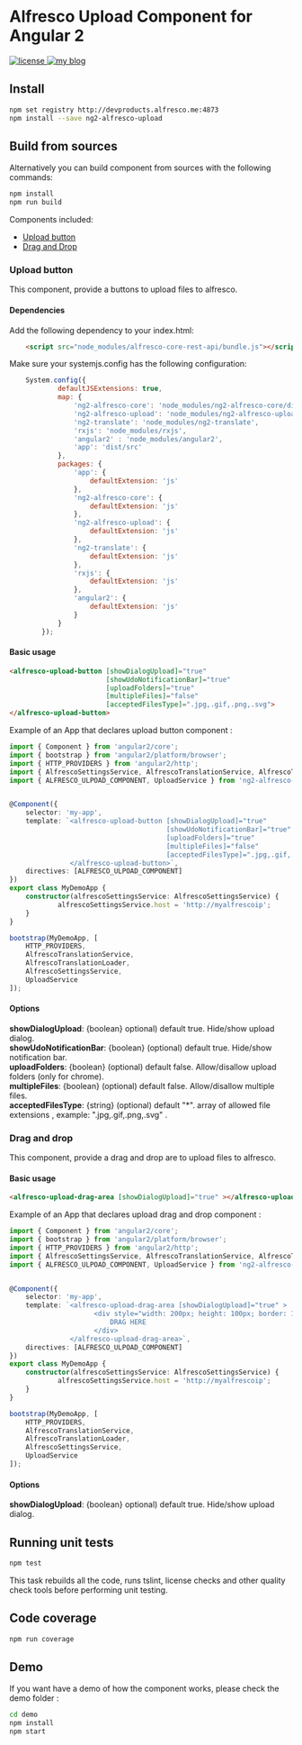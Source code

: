 # Alfresco Upload Component for Angular 2
<p>
  <a href='https://raw.githubusercontent.com/Alfresco/dev-platform-webcomponents/master/ng2-components/ng2-alfresco-upload/LICENSE'>
     <img src='https://img.shields.io/hexpm/l/plug.svg' alt='license' />
  </a>
  <a href='https://www.alfresco.com/'>
     <img src='https://img.shields.io/badge/style-component-green.svg?label=alfresco' alt='my blog' />
  </a>
</p>

## Install


```sh
npm set registry http://devproducts.alfresco.me:4873
npm install --save ng2-alfresco-upload
```


## Build from sources
Alternatively you can build component from sources with the following commands:


```sh
npm install
npm run build
```

Components included:

- [Upload button](#upload-button)
- [Drag and Drop](#drag-and-drop)

### Upload button
This component, provide a buttons to upload files to alfresco.

#### Dependencies

Add the following dependency to your index.html:

```html
    <script src="node_modules/alfresco-core-rest-api/bundle.js"></script>
```

Make sure your systemjs.config has the following configuration:

```javascript
    System.config({
            defaultJSExtensions: true,
            map: {
                'ng2-alfresco-core': 'node_modules/ng2-alfresco-core/dist',
                'ng2-alfresco-upload': 'node_modules/ng2-alfresco-upload/dist',
                'ng2-translate': 'node_modules/ng2-translate',
                'rxjs': 'node_modules/rxjs',
                'angular2' : 'node_modules/angular2',
                'app': 'dist/src'
            },
            packages: {
                'app': {
                    defaultExtension: 'js'
                },
                'ng2-alfresco-core': {
                    defaultExtension: 'js'
                },
                'ng2-alfresco-upload': {
                    defaultExtension: 'js'
                },
                'ng2-translate': {
                    defaultExtension: 'js'
                },
                'rxjs': {
                    defaultExtension: 'js'
                },
                'angular2': {
                    defaultExtension: 'js'
                }
            }
        });
```

#### Basic usage


```html
<alfresco-upload-button [showDialogUpload]="true"
                        [showUdoNotificationBar]="true"
                        [uploadFolders]="true"
                        [multipleFiles]="false"
                        [acceptedFilesType]=".jpg,.gif,.png,.svg">
</alfresco-upload-button>
```

Example of an App that declares upload button component :

```ts
import { Component } from 'angular2/core';
import { bootstrap } from 'angular2/platform/browser';
import { HTTP_PROVIDERS } from 'angular2/http';
import { AlfrescoSettingsService, AlfrescoTranslationService, AlfrescoTranslationLoader } from 'ng2-alfresco-core/services';
import { ALFRESCO_ULPOAD_COMPONENT, UploadService } from 'ng2-alfresco-upload/ng2-alfresco-upload';


@Component({
    selector: 'my-app',
    template: `<alfresco-upload-button [showDialogUpload]="true"
                                       [showUdoNotificationBar]="true"
                                       [uploadFolders]="true"
                                       [multipleFiles]="false"
                                       [acceptedFilesType]=".jpg,.gif,.png,.svg">
               </alfresco-upload-button>`,
    directives: [ALFRESCO_ULPOAD_COMPONENT]
})
export class MyDemoApp {
    constructor(alfrescoSettingsService: AlfrescoSettingsService) {
            alfrescoSettingsService.host = 'http://myalfrescoip';
    }
}

bootstrap(MyDemoApp, [
    HTTP_PROVIDERS,
    AlfrescoTranslationService,
    AlfrescoTranslationLoader,
    AlfrescoSettingsService,
    UploadService
]);
```
#### Options

**showDialogUpload**: {boolean} optional) default true. Hide/show upload dialog.<br />
**showUdoNotificationBar**: {boolean} (optional) default true. Hide/show notification bar.<br />
**uploadFolders**: {boolean} (optional) default false. Allow/disallow upload folders (only for chrome).<br />
**multipleFiles**: {boolean} (optional) default false. Allow/disallow multiple files.<br />
**acceptedFilesType**: {string} (optional) default "*". array of allowed file extensions , example: ".jpg,.gif,.png,.svg" .<br />

### Drag and drop
This component, provide a drag and drop are to upload files to alfresco.

#### Basic usage

```html
<alfresco-upload-drag-area [showDialogUpload]="true" ></alfresco-upload-drag-area>
```

Example of an App that declares upload drag and drop component :

```ts
import { Component } from 'angular2/core';
import { bootstrap } from 'angular2/platform/browser';
import { HTTP_PROVIDERS } from 'angular2/http';
import { AlfrescoSettingsService, AlfrescoTranslationService, AlfrescoTranslationLoader } from 'ng2-alfresco-core/services';
import { ALFRESCO_ULPOAD_COMPONENT, UploadService } from 'ng2-alfresco-upload/ng2-alfresco-upload';


@Component({
    selector: 'my-app',
    template: `<alfresco-upload-drag-area [showDialogUpload]="true" >
                     <div style="width: 200px; height: 100px; border: 1px solid #888888">
                         DRAG HERE
                     </div>
               </alfresco-upload-drag-area>`,
    directives: [ALFRESCO_ULPOAD_COMPONENT]
})
export class MyDemoApp {
    constructor(alfrescoSettingsService: AlfrescoSettingsService) {
            alfrescoSettingsService.host = 'http://myalfrescoip';
    }
}

bootstrap(MyDemoApp, [
    HTTP_PROVIDERS,
    AlfrescoTranslationService,
    AlfrescoTranslationLoader,
    AlfrescoSettingsService,
    UploadService
]);
```
#### Options

**showDialogUpload**: {boolean} optional) default true. Hide/show upload dialog.<br />

## Running unit tests

```sh
npm test
```

This task rebuilds all the code, runs tslint, license checks and other quality check tools 
before performing unit testing. 

## Code coverage

```sh
npm run coverage
```

## Demo

If you want have a demo of how the component works, please check the demo folder :

```sh
cd demo
npm install
npm start
```

